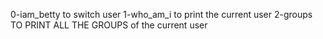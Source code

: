 0-iam_betty to switch user
1-who_am_i to print the current user
2-groups TO PRINT ALL THE GROUPS of the current user
